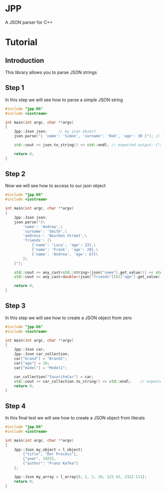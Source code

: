 # JPP
A JSON parser for C++

# Tutorial

## Introduction

This library allows you to parse JSON strings

## Step 1

In this step we will see how to parse a simple JSON string

```c++
#include "jpp.hh"
#include <iostream>

int main(int argc, char **argv)
{
    Jpp::Json json;     // my json object
    json.parse("{ 'name': 'Simon', 'surname': 'Red', 'age': 30 }"); // parse a json string

    std::cout << json.to_string() << std::endl; // expected output: {"age":30.000000, "name":"Simon", "surname":"Red"}

    return 0;
}
```

## Step 2

Now we will see how to access to our json object

```c++
#include "jpp.hh"
#include <iostream>

int main(int argc, char **argv)
{
    Jpp::Json json;
    json.parse("{\
        'name': 'Andrew',\
        'surname': 'Smith',\
        'address': 'Bourbon Street',\
        'friends': [\
            {'name': 'Luca', 'age': 23},\
            {'name': 'Frank', 'age': 20},\
            {'name': 'Andrea', 'age': 67}\
        ]\
    }");

    std::cout << any_cast<std::string>(json["name"].get_value()) << std::endl;  // expected output: Andrew
    std::cout << any_cast<double>(json["friends"][0]["age"].get_value()) << std::endl;  // expected output: 23

    return 0;
}
```

## Step 3

In this step we will see how to create a JSON object from zero

```c++
#include "jpp.hh"
#include <iostream>

int main(int argc, char **argv)
{
    Jpp::Json car;
    Jpp::Json car_collection;
    car["brand"] = "Brand1";
    car["age"] = 10;
    car["model"] = "Model1";

    car_collection["favoriteCar"] = car;
    std::cout << car_collection.to_string() << std::endl;    // expected output: {"favoriteCar":{"age":10.000000, "brand":"Brand1", "model":"Model1"}}
    return 0;
}
```

## Step 4

In this final test we will see how to create a JSON object from literals

```c++
#include "jpp.hh"
#include <iostream>

int main(int argc, char **argv)
{
    Jpp::Json my_object = l_object{
        {"title", "Der Process"},
        {"year", 1925},
        {"author": "Franz Kafka"}
    };

    Jpp::Json my_array = l_array{0, 1, 2, 10, 123.43, 2322.111};
    return 0;
}
```
